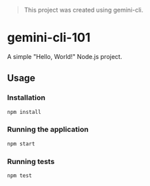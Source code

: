 > This project was created using gemini-cli.

# gemini-cli-101

A simple "Hello, World!" Node.js project.

## Usage

### Installation

```bash
npm install
```

### Running the application

```bash
npm start
```

### Running tests

```bash
npm test
```